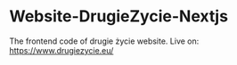 # Website-DrugieZycie-Nextjs
The frontend code of drugie życie website. Live on: https://www.drugiezycie.eu/
